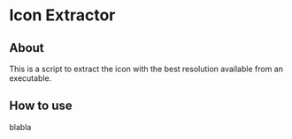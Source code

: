# Icon Extractor
 
## About
This is a script to extract the icon with the best resolution available from an executable.

## How to use
blabla